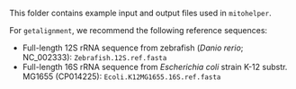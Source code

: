 This folder contains example input and output files used in `mitohelper`.

For `getalignment`, we recommend the following reference sequences:
- Full-length 12S rRNA sequence from zebrafish (<i>Danio rerio</i>; NC_002333): `Zebrafish.12S.ref.fasta`
- Full-length 16S rRNA sequence from <i>Escherichia coli</i> strain K-12 substr. MG1655 (CP014225): `Ecoli.K12MG1655.16S.ref.fasta`
